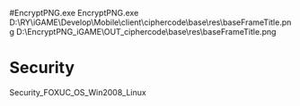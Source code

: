 #EncryptPNG.exe
EncryptPNG.exe D:\RY\iGAME\Develop\Mobile\client\ciphercode\base\res\baseFrameTitle.png D:\EncryptPNG_iGAME\OUT_ciphercode\base\res\baseFrameTitle.png


# Security
Security_FOXUC_OS_Win2008_Linux
